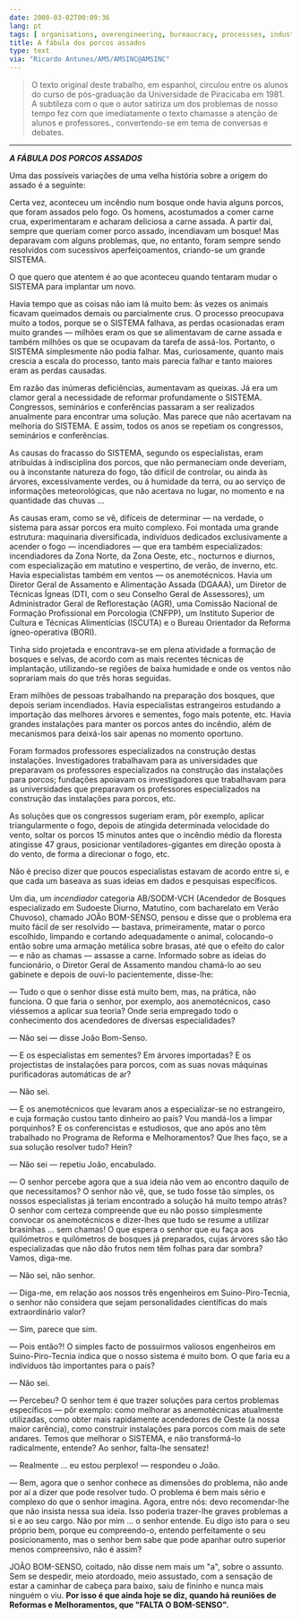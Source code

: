 ```yaml
---
date: 2000-03-02T00:09:36
lang: pt
tags: [ organisations, overengineering, bureaucracy, processses, industrial complex ]
title: A fábula dos porcos assados
type: text
via: "Ricardo Antunes/AMS/AMSINC@AMSINC"
---
```


> O texto original deste trabalho, em espanhol, circulou entre os alunos do curso de pós-graduação da Universidade de Piracicaba em 1981. A subtileza com o que o autor satiriza um dos problemas de nosso tempo fez com que imediatamente o texto chamasse a atenção de alunos e professores., convertendo-se em tema de conversas e debates.

---

***A FÁBULA DOS PORCOS ASSADOS***

Uma das possíveis variações de uma velha história sobre a origem do assado é a seguinte:

Certa vez, aconteceu um incêndio num bosque onde havia alguns porcos, que foram assados pelo fogo. Os homens, acostumados a comer carne crua, experimentaram e acharam deliciosa a carne assada. A partir daí, sempre que queriam comer porco assado, incendiavam um bosque! Mas deparavam com alguns problemas, que, no entanto, foram sempre sendo resolvidos com sucessivos aperfeiçoamentos, criando-se um grande SISTEMA.

O que quero que atentem é ao que aconteceu quando tentaram mudar o SISTEMA para implantar um novo.

Havia tempo que as coisas não iam lá muito bem: às vezes os animais ficavam queimados demais ou parcialmente crus. O processo preocupava muito a todos, porque se o SISTEMA falhava, as perdas ocasionadas eram muito grandes — milhões eram os que se alimentavam de carne assada e também milhões os que se ocupavam da tarefa de assá-los. Portanto, o SISTEMA simplesmente não podia falhar. Mas, curiosamente, quanto mais crescia a escala do processo, tanto mais parecia falhar e tanto maiores eram as perdas causadas.

Em razão das inúmeras deficiências, aumentavam as queixas. Já era um clamor geral a necessidade de reformar profundamente o SISTEMA. Congressos, seminários e conferências passaram a ser realizados anualmente para encontrar uma solução. Mas parece que não acertavam na melhoria do SISTEMA. E assim, todos os anos se repetiam os congressos, seminários e conferências.

As causas do fracasso do SISTEMA, segundo os especialistas, eram atribuídas à indisciplina dos porcos, que não permaneciam onde deveriam, ou à inconstante natureza do fogo, tão difícil de controlar, ou ainda às árvores, excessivamente verdes, ou á humidade da terra, ou ao serviço de informações meteorológicas, que não acertava no lugar, no momento e na quantidade das chuvas ...

As causas eram, como se vê, difíceis de determinar — na verdade, o sistema para assar porcos era muito complexo. Foi montada uma grande estrutura: maquinaria diversificada, indivíduos dedicados exclusivamente a acender o fogo — incendiadores — que era também especializados: incendiadores da Zona Norte, da Zona Oeste, etc., nocturnos e diurnos, com especialização em matutino e vespertino, de verão, de inverno, etc. Havia especialistas também em ventos — os anemotécnicos. Havia um Diretor Geral de Assamento e Alimentação Assada (DGAAA), um Diretor de Técnicas Ígneas (DTI, com o seu Conselho Geral de Assessores), um Administrador Geral de Reflorestação (AGR), uma Comissão Nacional de Formação Profissional em Porcologia (CNFPP), um Instituto Superior de Cultura e Técnicas Alimentícias (ISCUTA) e o Bureau Orientador da Reforma ígneo-operativa (BORI).

Tinha sido projetada e encontrava-se em plena atividade a formação de bosques e selvas, de acordo com as mais recentes técnicas de implantação, utilizando-se regiões de baixa humidade e onde os ventos não soprariam mais do que três horas seguidas.

Eram milhões de pessoas trabalhando na preparação dos bosques, que depois seriam incendiados. Havia especialistas estrangeiros estudando a importação das melhores árvores e sementes, fogo mais potente, etc. Havia grandes instalações para manter os porcos antes do incêndio, além de mecanismos para deixá-los sair apenas no momento oportuno.

Foram formados professores especializados na construção destas instalações. Investigadores trabalhavam para as universidades que preparavam os professores especializados na construção das instalações para porcos; fundações apoiavam os investigadores que trabalhavam para as universidades que preparavam os professores especializados na construção das instalações para porcos, etc.

As soluções que os congressos sugeriam eram, pôr exemplo, aplicar triangularmente o fogo, depois de atingida determinada velocidade do vento, soltar os porcos 15 minutos antes que o incêndio médio da floresta atingisse 47 graus, posicionar ventiladores-gigantes em direção oposta à do vento, de forma a direcionar o fogo, etc.

Não é preciso dizer que poucos especialistas estavam de acordo entre si, e que cada um baseava as suas ideias em dados e pesquisas específicos.

Um dia, um *incendiador* categoria AB/SODM-VCH (Acendedor de Bosques especializado em Sudoeste Diurno, Matutino, com bacharelato em Verão Chuvoso), chamado JOÃo BOM-SENSO, pensou e disse que o problema era muito fácil de ser resolvido — bastava, primeiramente, matar o porco escolhido, limpando e cortando adequadamente o animal, colocando-o então sobre uma armação metálica sobre brasas, até que o efeito do calor — e não as chamas — assasse a carne. Informado sobre as ideias do funcionário, o Diretor Geral de Assamento mandou chamá-lo ao seu gabinete e depois de ouvi-lo pacientemente, disse-lhe:

— Tudo o que o senhor disse está muito bem, mas, na prática, não funciona. O que faria o senhor, por exemplo, aos anemotécnicos, caso viéssemos a aplicar sua teoria? Onde seria empregado todo o conhecimento dos acendedores de diversas especialidades?

— Não sei — disse João Bom-Senso.

— E os especialistas em sementes? Em árvores importadas? E os projectistas de instalações para porcos, com as suas novas máquinas purificadoras automáticas de ar?

— Não sei.

— E os anemotécnicos que levaram anos a especializar-se no estrangeiro, e cuja formação custou tanto dinheiro ao país? Vou mandá-los a limpar porquinhos? E os conferencistas e estudiosos, que ano após ano têm trabalhado no Programa de Reforma e Melhoramentos?
Que lhes faço, se a sua solução resolver tudo? Hein?

— Não sei — repetiu João, encabulado.

— O senhor percebe agora que a sua ideia não vem ao encontro daquilo de que necessitamos? O senhor não vê, que, se tudo fosse tão simples, os nossos especialistas já teriam encontrado a solução há muito tempo atrás? O senhor com certeza compreende que eu não posso simplesmente convocar os anemotécnicos e dizer-lhes que tudo se resume a utilizar brasinhas ... sem chamas! O que espera o senhor que eu faça aos quilómetros e quilómetros de bosques já preparados, cujas árvores são tão especializadas que não dão frutos nem têm folhas para dar sombra? Vamos, diga-me.

— Não sei, não senhor.

— Diga-me, em relação aos nossos três engenheiros em Suino-Piro-Tecnia, o senhor não considera que sejam personalidades científicas do mais extraordinário valor?

— Sim, parece que sim.

— Pois então?! O simples facto de possuirmos valiosos engenheiros em Suino-Piro-Tecnia indica que o nosso sistema é muito bom. O que faria eu a indivíduos tão importantes para o país?

— Não sei.

— Percebeu? O senhor tem é que trazer soluções para certos problemas específicos — pôr exemplo: como melhorar as anemotécnicas atualmente utilizadas, como obter mais rapidamente acendedores de Oeste (a nossa maior carência), como construir instalações para porcos com mais de sete andares. Temos que melhorar o SISTEMA, e não transformá-lo radicalmente, entende? Ao senhor, falta-lhe sensatez!

— Realmente ... eu estou perplexo! — respondeu o João.

— Bem, agora que o senhor conhece as dimensões do problema, não ande por aí a dizer que pode resolver tudo. O problema é bem mais sério e complexo do que o senhor imagina. Agora, entre nós: devo recomendar-lhe que não insista nessa sua ideia. Isso poderia trazer-lhe graves problemas a si e ao seu cargo. Não por mim ... o senhor entende. Eu digo isto para o seu próprio bem, porque eu compreendo-o, entendo perfeitamente o seu posicionamento, mas o senhor bem sabe que pode apanhar outro superior menos compreensivo, não é assim?

JOÃO BOM-SENSO, coitado, não disse nem mais um "a", sobre o assunto. Sem se despedir, meio atordoado, meio assustado, com a sensação de estar a caminhar de cabeça para baixo, saiu de fininho e nunca mais ninguém o viu. **Por isso é que ainda hoje se diz, quando há reuniões de Reformas e Melhoramentos, que "FALTA O BOM-SENSO".**
